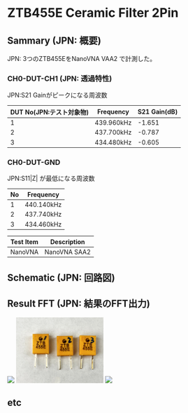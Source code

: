 # ZTB455E Ceramic Filter 2Pin

## Sammary (JPN: 概要)

JPN: 3つのZTB455EをNanoVNA VAA2 で計測した。

### CH0-DUT-CH1 (JPN: 透過特性)

JPN:S21 Gainがピークになる周波数

|DUT No(JPN:テスト対象物)|Frequency| S21 Gain(dB) | 
----|----|----
|1 |439.960kHz| -1.651|
|2 |437.700kHz| -0.787|
|3 |434.480kHz| -0.605|

### CH0-DUT-GND

JPN:S11|Z| が最低になる周波数

|No|Frequency|
----|----
|1 |440.140kHz| 
|2 |437.740kHz| 
|3 |434.460kHz| 


|Test Item| Description|
----|----
|NanoVNA| NanoVNA SAA2|


## Schematic (JPN: 回路図)


## Result FFT (JPN: 結果のFFT出力)

<img src="ZTB455E_1.jpg" width="200">
<img src="ZTB455E_2.jpg" width="200">
<img src="ZTB455E_3.jpg" width="200">


## etc
